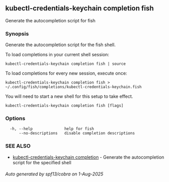 ## kubectl-credentials-keychain completion fish

Generate the autocompletion script for fish

### Synopsis

Generate the autocompletion script for the fish shell.

To load completions in your current shell session:

	kubectl-credentials-keychain completion fish | source

To load completions for every new session, execute once:

	kubectl-credentials-keychain completion fish > ~/.config/fish/completions/kubectl-credentials-keychain.fish

You will need to start a new shell for this setup to take effect.


```
kubectl-credentials-keychain completion fish [flags]
```

### Options

```
  -h, --help              help for fish
      --no-descriptions   disable completion descriptions
```

### SEE ALSO

* [kubectl-credentials-keychain completion](kubectl-credentials-keychain_completion.md)	 - Generate the autocompletion script for the specified shell

###### Auto generated by spf13/cobra on 1-Aug-2025
